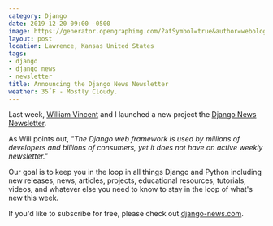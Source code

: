 ```yaml
---
category: Django
date: 2019-12-20 09:00 -0500
image: https://generator.opengraphimg.com/?atSymbol=true&author=webology&authorSize=text-2xl&tags=django%2Cdjango+news%2Cnewsletter&title=Announcing+the+Django+News+Newsletter
layout: post
location: Lawrence, Kansas United States
tags:
- django
- django news
- newsletter
title: Announcing the Django News Newsletter
weather: 35˚F - Mostly Cloudy.
---
```


Last week, [William Vincent](https://twitter.com/wsv3000) and I launched a new project the [Django News Newsletter](https://wsvincent.com/announcing-django-news-newsletter/). 

As Will points out, *"The Django web framework is used by millions of developers and billions of consumers, yet it does not have an active weekly newsletter."*

Our goal is to keep you in the loop in all things Django and Python including new releases, news, articles, projects, educational resources, tutorials, videos, and whatever else you need to know to stay in the loop of what's new this week. 

If you'd like to subscribe for free, please check out [django-news.com](https://django-news.com).